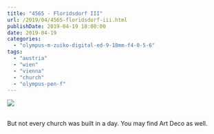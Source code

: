 ```yaml
---
title: "4565 - Floridsdorf III"
url: /2019/04/4565-floridsdorf-iii.html
publishDate: 2019-04-19 18:00:00
date: 2019-04-19
categories: 
  - "olympus-m-zuiko-digital-ed-9-18mm-f4-0-5-6"
tags: 
  - "austria"
  - "wien"
  - "vienna"
  - "church"
  - "olympus-pen-f"
---
```

<div class="container">
<div class="center"><a target="_blank" href="https://d25zfm9zpd7gm5.cloudfront.net/1200x1200/2018/20180211_130603_lr.jpg"><img class="webfeedsFeaturedVisual" src="https://d25zfm9zpd7gm5.cloudfront.net/0600x0600/2018/20180211_130603_lr.jpg" /></a></div>
</div>
<br />

But not every church was built in a day. You may find Art Deco as
well.